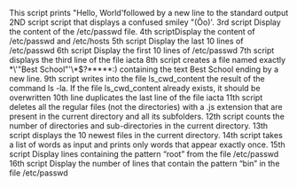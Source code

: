 This script prints "Hello, World'followed by a new line to the standard output
2ND script script that displays a confused smiley "(Ôo)'.
3rd script Display the content of the /etc/passwd file.
4th scriptDisplay the content of /etc/passwd and /etc/hosts
5th script Display the last 10 lines of /etc/passwd
6th script Display the first 10 lines of /etc/passwd
7th script displays the third line of the file iacta
8th script creates a file named exactly \*\\'"Best School"\'\\*$\?\*\*\*\*\*:) containing the text Best School ending by a new line.
9th script writes into the file ls_cwd_content the result of the command ls -la. If the file ls_cwd_content already exists, it should be overwritten
10th line duplicates the last line of the file iacta
11th script deletes all the regular files (not the directories) with a .js extension that are present in the current directory and all its subfolders.
12th script counts the number of directories and sub-directories in the current directory.
13th script displays the 10 newest files in the current directory.
14th script takes a list of words as input and prints only words that appear exactly once.
15th script Display lines containing the pattern “root” from the file /etc/passwd
16th script Display the number of lines that contain the pattern “bin” in the file /etc/passwd
